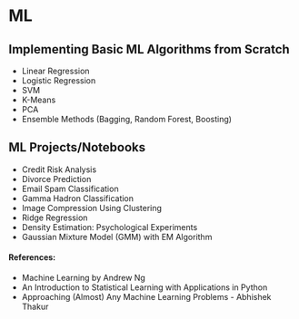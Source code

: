 # ML

## Implementing Basic ML Algorithms from Scratch
- Linear Regression
- Logistic Regression
- SVM
- K-Means
- PCA
- Ensemble Methods (Bagging, Random Forest, Boosting)


## ML Projects/Notebooks
- Credit Risk Analysis
- Divorce Prediction
- Email Spam Classification
- Gamma Hadron Classification
- Image Compression Using Clustering
- Ridge Regression
- Density Estimation: Psychological Experiments
- Gaussian Mixture Model (GMM) with EM Algorithm



#### References: 
- Machine Learning by Andrew Ng
- An Introduction to Statistical Learning with Applications in Python
- Approaching (Almost) Any Machine Learning Problems - Abhishek Thakur
